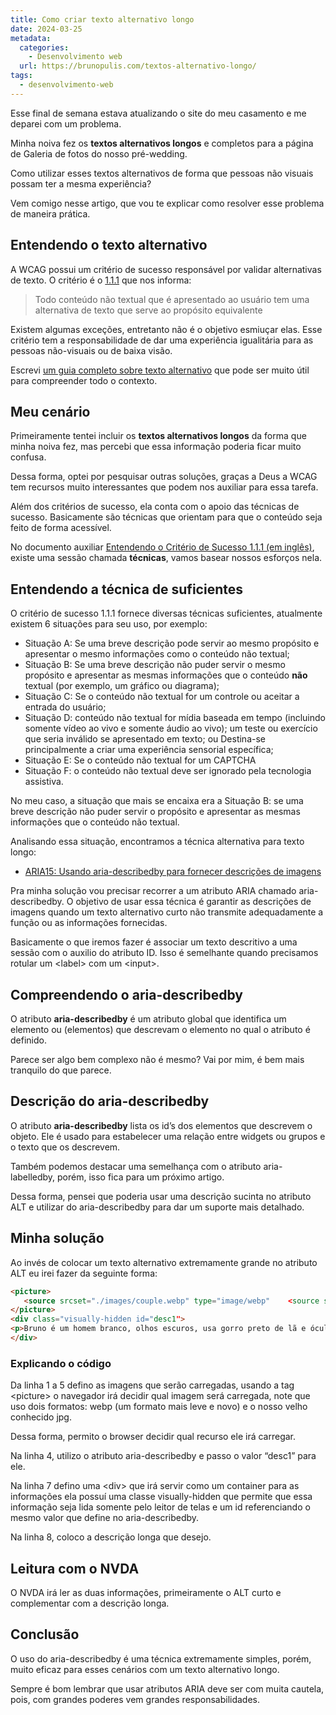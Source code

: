 ```yaml
---
title: Como criar texto alternativo longo
date: 2024-03-25
metadata:
  categories:
    - Desenvolvimento web
  url: https://brunopulis.com/textos-alternativo-longo/
tags:
  - desenvolvimento-web
---
```

Esse final de semana estava atualizando o site do meu casamento e me deparei com um problema.

Minha noiva fez os **textos alternativos longos** e completos para a página de Galeria de fotos do nosso pré-wedding.

Como utilizar esses textos alternativos de forma que pessoas não visuais possam ter a mesma experiência?

Vem comigo nesse artigo, que vou te explicar como resolver esse problema de maneira prática.

## Entendendo o texto alternativo

A WCAG possui um critério de sucesso responsável por validar alternativas de texto. O critério é o [1.1.1](https://www.w3.org/WAI/WCAG21/Understanding/non-text-content) que nos informa:

> Todo conteúdo não textual que é apresentado ao usuário tem uma alternativa de texto que serve ao propósito equivalente

Existem algumas exceções, entretanto não é o objetivo esmiuçar elas. Esse critério tem a responsabilidade de dar uma experiência igualitária para as pessoas não-visuais ou de baixa visão.

Escrevi [um guia completo sobre texto alternativo](https://brunopulis.com/texto-alternativo-o-guia-definitivo/) que pode ser muito útil para compreender todo o contexto.

## Meu cenário

Primeiramente tentei incluir os **textos alternativos longos** da forma que minha noiva fez, mas percebi que essa informação poderia ficar muito confusa.

Dessa forma, optei por pesquisar outras soluções, graças a Deus a WCAG tem recursos muito interessantes que podem nos auxiliar para essa tarefa.

Além dos critérios de sucesso, ela conta com o apoio das técnicas de sucesso. Basicamente são técnicas que orientam para que o conteúdo seja feito de forma acessível.

No documento auxiliar [Entendendo o Critério de Sucesso 1.1.1 (em inglês)](https://www.w3.org/WAI/WCAG21/Understanding/non-text-content), existe uma sessão chamada **técnicas**, vamos basear nossos esforços nela.

## Entendendo a técnica de suficientes

O critério de sucesso 1.1.1 fornece diversas técnicas suficientes, atualmente existem 6 situações para seu uso, por exemplo:

- Situação A: Se uma breve descrição pode servir ao mesmo propósito e apresentar o mesmo informações como o conteúdo não textual;
- Situação B: Se uma breve descrição não puder servir o mesmo propósito e apresentar as mesmas informações que o conteúdo **não** textual (por exemplo, um gráfico ou diagrama);
- Situação C: Se o conteúdo não textual for um controle ou aceitar a entrada do usuário;
- Situação D: conteúdo não textual for mídia baseada em tempo (incluindo somente vídeo ao vivo e somente áudio ao vivo); um teste ou exercício que seria inválido se apresentado em texto; ou Destina-se principalmente a criar uma experiência sensorial específica;
- Situação E: Se o conteúdo não textual for um CAPTCHA
- Situação F: o conteúdo não textual deve ser ignorado pela tecnologia assistiva.

No meu caso, a situação que mais se encaixa era a Situação B: se uma breve descrição não puder servir o propósito e apresentar as mesmas informações que o conteúdo não textual.

Analisando essa situação, encontramos a técnica alternativa para texto longo:

- [ARIA15: Usando aria-describedby para fornecer descrições de imagens](https://www.w3.org/WAI/WCAG21/Techniques/aria/ARIA15)

Pra minha solução vou precisar recorrer a um atributo ARIA chamado aria-describedby. O objetivo de usar essa técnica é garantir as descrições de imagens quando um texto alternativo curto não transmite adequadamente a função ou as informações fornecidas.

Basicamente o que iremos fazer é associar um texto descritivo a uma sessão com o auxilio do atributo ID. Isso é semelhante quando precisamos rotular um \<label> com um \<input>.

## Compreendendo o aria-describedby

O atributo **aria-describedby** é um atributo global que identifica um elemento ou (elementos) que descrevam o elemento no qual o atributo é definido.

Parece ser algo bem complexo não é mesmo? Vai por mim, é bem mais tranquilo do que parece.

## Descrição do aria-describedby

O atributo **aria-describedby** lista os id’s dos elementos que descrevem o objeto. Ele é usado para estabelecer uma relação entre widgets ou grupos e o texto que os descrevem.

Também podemos destacar uma semelhança com o atributo aria-labelledby, porém, isso fica para um próximo artigo.

Dessa forma, pensei que poderia usar uma descrição sucinta no atributo ALT e utilizar do aria-describedby para dar um suporte mais detalhado.

## Minha solução

Ao invés de colocar um texto alternativo extremamente grande no atributo ALT eu irei fazer da seguinte forma:

```html
<picture> 
   <source srcset="./images/couple.webp" type="image/webp"    <source srcset="./images/couple.jpg" type="image/jpeg">    <img src="/images/couple.jpg" alt="Bruno e Mari fazendo careta para a câmera." aria-describedby=”desc1”>
</picture>
<div class="visually-hidden id="desc1">
<p>Bruno é um homem branco, olhos escuros, usa gorro preto de lã e óculos de grau com armação preta arredondada e barba grande escura, está de casaco de zíper cinza escuro. Mariana é uma mulher branca, cabelos castanho claro longos, está com os olhos fechados apertados, está usando casaco preto e gola de lã cinza. Os dois estão com os rostos colados fazendo bico pra foto.</p> 
</div>
```

### Explicando o código

Da linha 1 a 5 defino as imagens que serão carregadas, usando a tag \<picture> o navegador irá decidir qual imagem será carregada, note que uso dois formatos: webp (um formato mais leve e novo) e o nosso velho conhecido jpg.

Dessa forma, permito o browser decidir qual recurso ele irá carregar.

Na linha 4, utilizo o atributo aria-describedby e passo o valor “desc1” para ele.

Na linha 7 defino uma \<div> que irá servir como um container para as informações ela possuí uma classe visually-hidden que permite que essa informação seja lida somente pelo leitor de telas e um id referenciando o mesmo valor que define no aria-describedby.

Na linha 8, coloco a descrição longa que desejo.

## Leitura com o NVDA

O NVDA irá ler as duas informações, primeiramente o ALT curto e complementar com a descrição longa.

## Conclusão

O uso do aria-describedby é uma técnica extremamente simples, porém, muito eficaz para esses cenários com um texto alternativo longo.

Sempre é bom lembrar que usar atributos ARIA deve ser com muita cautela, pois, com grandes poderes vem grandes responsabilidades.
